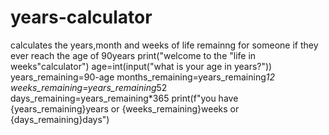 # years-calculator
calculates the years,month and weeks of life remainng for someone if they ever reach the age of 90years
print("welcome to the \"life in weeks\"calculator")
age=int(input("what is your age in years?"))
years_remaining=90-age
months_remaining=years_remaining*12
weeks_remaining=years_remaining*52
days_remaining=years_remaining*365
print(f"you have {years_remaining}years or {weeks_remaining}weeks or {days_remaining}days")
